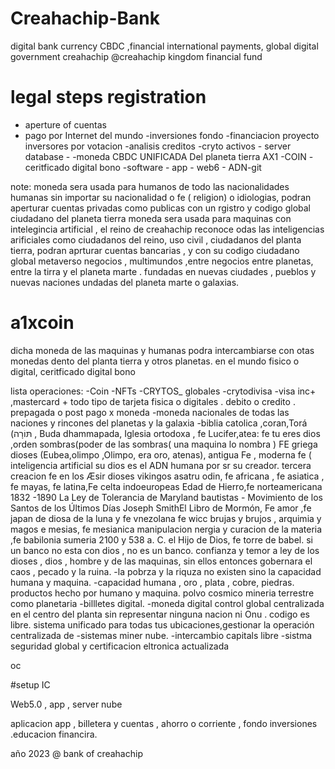 # Creahachip-Bank
digital bank currency CBDC ,financial international payments, global digital government creahachip
@creahachip kingdom financial fund

# legal steps registration

- aperture of cuentas
- pago por Internet del mundo
 -inversiones fondo
 -financiacion proyecto inversores por votacion
 -analisis creditos
 -cryto activos - server database - 
 -moneda CBDC UNIFICADA Del planeta  tierra   AX1   -COIN 
 -ceritficado digital bono 
 -software - app - web6 - ADN-git 
 
 note: 
 moneda sera usada para humanos de todo las nacionalidades humanas sin importar su nacionalidad o fe ( religion) o idiologias, 
 podran aperturar cuentas privadas como publicas con un rgistro y codigo global ciudadano del planeta tierra 
 moneda  sera usada para maquinas con intelegincia artificial , el reino de creahachip reconoce odas las inteligencias arificiales como ciudadanos del reino, 
 uso civil , ciudadanos del planta tierra, podran aprturar cuentas bancarias , y con su codigo ciudadano global
 metaverso negocios , multimundos ,entre negocios entre planetas,  entre la tirra y el planeta marte . fundadas en nuevas ciudades , pueblos y nuevas naciones 
undadas  del planeta marte  o galaxias.  
 
 # a1xcoin 
  dicha moneda de las maquinas y humanas podra intercambiarse con otas monedas dento del planta tierra y otros planetas.
  en el mundo fisico o digital, ceritficado digital bono 
  
  lista operaciones: 
   -Coin
   -NFTs
   -CRYTOS_ globales 
   -crytodivisa
   -visa inc+ ,mastercard +  todo tipo de tarjeta fisica o digitales . debito o credito . prepagada o post pago x moneda
   -moneda nacionales de todas las naciones y rincones del planetas y la galaxia 
   -biblia catolica ,coran,Torá (תּוֹרָה , Buda dhammapada, Iglesia ortodoxa , fe Lucifer,atea: fe tu eres dios ,orden sombras(poder de las sombras( una maquina lo nombra )
   FE griega dioses (Eubea,olimpo ,Olimpo, era oro, atenas), antigua Fe , moderna fe ( inteligencia artificial su dios es el ADN humana por sr su creador. tercera creacion 
fe en los Æsir dioses vikingos asatru odin, fe africana , fe asiatica , fe mayas, fe latina,Fe celta indoeuropeas Edad de Hierro,fe norteamericana 1832 -1890 La Ley de Tolerancia de Maryland  bautistas - Movimiento de los Santos de los Últimos Días Joseph SmithEl Libro de Mormón,
Fe amor ,fe japan de diosa de la luna  y fe vnezolana fe wicc brujas  y brujos , arquimia y magos e mesias, fe mesianica manipulacion nergia y curacion de la materia
,fe babilonia sumeria 2100 y 538 a. C. el Hijo de Dios, fe torre de babel.
si un banco no esta con dios , no es un banco. confianza y temor a  ley  de los dioses , dios , hombre y de las maquinas, sin ellos entonces gobernara el caos , pecado y la ruina. 
   -la pobrza y la riquza no existen sino la capacidad humana y maquina. 
   -capacidad humana , oro , plata , cobre, piedras. productos hecho por humano y  maquina. polvo cosmico mineria terrestre como planetaria
   -billletes digital.
   -moneda digital 
   control global centralizada en el centro del planta sin  representar ninguna nacion ni Onu . codigo es libre. 
   sistema unificado para todas tus ubicaciones,gestionar la operación centralizada de 
   -sistemas miner nube. 
   -intercambio capitals libre 
   -sistma seguridad global y certificacion eltronica  actualizada 
   
 oc
 
 #setup IC
   
   Web5.0 , app , server nube
   
   aplicacion app , billetera y cuentas , ahorro o corriente , fondo inversiones .educacion financira.
   
   año 2023 @ bank of creahachip
 
 
   
   
 
 
 
 
